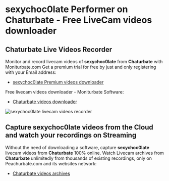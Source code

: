 # sexychoc0late Performer on Chaturbate - Free LiveCam videos downloader

## Chaturbate Live Videos Recorder

Monitor and record livecam videos of **sexychoc0late** from **Chaturbate** with Moniturbate.com
Get a premium trial for free by just and only registering with your Email address:
* [sexychoc0late Premium videos downloader](https://moniturbate.com/request-demo-licence-key.html)

Free livecam videos downloader - Moniturbate Software:
* [Chaturbate videos downloader](https://moniturbate.com/moniturbate-download-software.html)

![sexychoc0late livecam videos recorder](https://peachurnet.com/templates/moniturbate-software.png)


## Capture sexychoc0late videos from the Cloud and watch your recordings on Streaming

Without the need of downloading a software, capture **sexychoc0late** livecam videos from **Chaturbate** 100% online.
Watch Livecam archives from **Chaturbate** unlimitedly from thousands of existing recordings, only on Peachurbate.com and its websites network:
* [Chaturbate videos archives](https://peachurnet.com/)